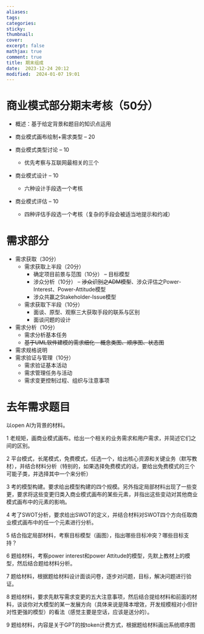 ```yaml
---
aliases: 
tags: 
categories:
sticky:
thumbnail:
cover: 
excerpt: false
mathjax: true
comment: true
title: 期末组成
date:  2023-12-24 20:12
modified:  2024-01-07 19:01
---
```


# 商业模式部分期末考核（50分）

- 概述：基于给定背景和题目的知识点运用

- 商业模式画布绘制+需求类型 – 20
- 商业模式类型讨论 – 10
	- 优先考察与互联网最相关的三个
- 商业模式设计 – 10
	- 六种设计手段选一个考核
- 商业模式评估 – 10
	- 四种评估手段选一个考核（复杂的手段会被适当地提示和约减）

# 需求部分

- 需求获取（30分）
	- 需求获取上半段（20分）
		- 确定项目前景与范围（10分） – 目标模型
		- 涉众分析（10分） – ~~涉众识别之ADM模型~~、涉众评估之Power-Interest、Power-Attitude模型
		- 涉众共赢之Stakeholder-Issue模型
	- 需求获取下半段（10分）
		- 面谈、原型、观察三大获取手段的联系与区别
		- 面谈问题的设计
- 需求分析（10分）
	- 需求分析基本任务
	- ~~基于UML软件建模的需求细化 – 概念类图、顺序图、状态图~~
- 需求规格说明
- 需求验证与管理（10分）
	- 需求验证基本活动
	- 需求管理任务与活动
	- 需求变更控制过程、组织与注意事项

# 去年需求题目

以open AI为背景的材料。 

1 老规矩，画商业模式画布。给出一个相关的业务需求和用户需求，并简述它们之间的区别。 

2 平台模式，长尾模式，免费模式，任选一个，给出核心资源和关键业务（默写教材），并结合材料分析（特别的，如果选择免费模式的话，要给出免费模式的三个可能子类，并选择其中一个来分析）

3 考的模型构建。要求给出模型构建的四个规模。另外指定局部材料出现了一些变更，要求将这些变更归类入商业模式画布的某些元素，并指出这些变动对其他商业模式画布中的元素的影响。 

4 考了SWOT分析，要求给出SWOT的定义，并结合材料对SWOT四个方向任取商业模式画布中的任一个元素进行分析。 

5 结合指定局部材料，考察目标模型（画图），指出哪些目标冲突？哪些目标支持？

6 题给材料，考察power interest和power Attitude的模型，先默上教材上的模型，然后结合题给材料分析。

7 题给材料，根据题给材料设计面谈问卷，逐步对问题，目标，解决问题进行验证。 

8 题给材料，要求先默写需求变更的五大注意事项，然后结合提给材料和前面的材料，谈谈你对大模型的某一发展方向（具体来说是降本增效，开发规模相对小但针对性更强的模型）的看法（感觉主要是空话，应该是送分的）。

9 题给材料，内容是关于GPT的按token计费方式，根据题给材料画出系统顺序图
